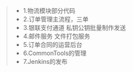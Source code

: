> * 1.物流模块部分代码
> * 2.订单管理主流程，三单
> * 3.银联支付通道  私钥公钥批量制作发送
> * 4.邮件服务 文件打包服务
> * 5.订单合同的运营后台
> * 6.CommonTools的管理
> * 7.Jenkins的发布
